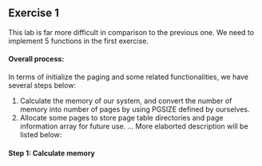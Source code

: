 ## Exercise 1
This lab is far more difficult in comparison to the previous one. We need to implement 5 functions in the first exercise.

#### Overall process:
In terms of initialize the paging and some related functionalities, we have several steps below:
1. Calculate the memory of our system, and convert the number of memory into number of pages by using PGSIZE defined by ourselves.
2. Allocate some pages to store page table directories and page information array for future use.
...
More elaborted description will be listed below:

#### Step 1: Calculate memory
